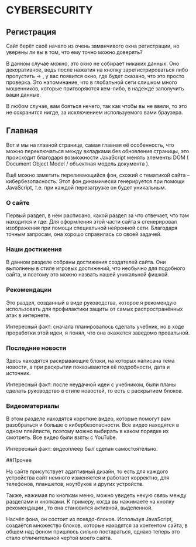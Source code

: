 # CYBERSECURITY
## Регистрация

Сайт берёт своё начало из очень заманчивого окна регистрации, но уверены ли вы в том, что
ему точно можно доверять?

В данном случае можно, это окно не собирает никаких данных. Оно декоративное, ведь после
нажатия на кнопку зарегистрироваться либо пропустить -> , у вас появится окно, где будет
сказано, что это просто проверка. Это напоминание, что в глобальной сети слишком много
мошенников, которые притворяются кем-либо, в надежде заполучить ваши данные.

В любом случае, вам бояться нечего, так как чтобы вы не ввели, то это не сохранится нигде,
за исключением используемого вами браузера.

## Главная

Вот и мы на главной странице, самая главная её особенность, что можно переключаться
между вкладками без обновления страницы, это происходит благодаря возможности
JavaScript менять элементы DOM ( Document Object Model / объектная модель документа ).

Ещё можно заметить переливающийся фон, схожий с тематикой сайта – кибербезопасность.
Этот фон динамически генерируется при помощи JavaScript, т.е. при каждой перезагрузке он
будет уникальным.

### О сайте

Первый раздел, в нём расписано, какой раздел за что отвечает, что там находится и где. Для
оформления этой части сайта я сгенерировал изображения при помощи специальной
нейронной сети. Благодаря точным запросам, она хорошо справилась со своей задачей.

### Наши достижения

В данном разделе собраны достижения создателей сайта. Они выполнены в стиле игровых
достижений, что необычно для подобного сайта, и поэтому это можно назвать нашей
уникальной фишкой.

### Рекомендации

Это раздел, созданный в виде руководства, которое я рекомендую использовать для
профилактики защиты от самых распространённых атак в интернете.

Интересный факт: сначала планировалось сделать учебник, но в ходе проработки этой идеи,
я понял, что она окажется заведомо провальной.

### Последние новости

Здесь находятся раскрывающие блоки, на которых написана тема новости, а при раскрытии
показываются её подробности, дата и источник.

Интересный факт: после неудачной идеи с учебником, были планы сделать руководство в
стиле новостей, то есть с раскрытием блоков.

### Видеоматериалы

В этом разделе находятся короткие видео, которые помогут вам разобраться и больше о
кибербезопасности. Все видео находятся в одном плейлисте, поэтому можно выбирать в
каком порядке их смотреть. Все видео были взяты с YouTube.

Интересный факт: видеоплеер был сделан самостоятельно.

##Прочее

На сайте присутствует адаптивный дизайн, то есть для каждого устройства сайт немного
изменяется и работает корректно, для телефонов, планшетов, ноутбуков и других устройств.

Также, нажимая по кнопкам меню, можно увидеть некую связь между разделами и
кнопками. К примеру, когда вы нажимаете на кнопку рекомендации , то она становится
активной, выделенной.

Насчёт фона, он состоит из псевдо-блоков. Используя JavaScript, создаётся множество
блоков, которые находятся за контентом сайта, в общем над фоном пришлось сильно
постараться, однако теперь это стало отличительной чертой моего сайта.